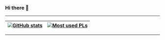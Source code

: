 ### Hi there 👋


<!--
**Secre827/Secre827** is a ✨ _special_ ✨ repository because its `README.md` (this file) appears on your GitHub profile.

Here are some ideas to get you started:

- 🔭 I’m currently working on ...
- 🌱 I’m currently learning ...
- 👯 I’m looking to collaborate on ...
- 🤔 I’m looking for help with ...
- 💬 Ask me about ...
- 📫 How to reach me: ...
- 😄 Pronouns: ...
- ⚡ Fun fact: ...
-->

---

| [![GitHub stats](https://github-readme-stats.vercel.app/api?username=Secre827&show_icons=true&theme=highcontrast&count_private=true)](https://github.com/Secre827?tab=repositories) | [![Most used PLs](https://github-readme-stats.vercel.app/api/top-langs/?username=Secre827&theme=highcontrast&langs_count=3)](https://github.com/Secre827?tab=repositories) |
|:-:|:-:|



---
